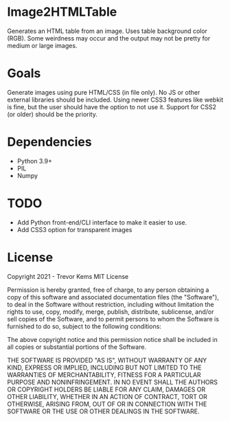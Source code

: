 # Image2HTMLTable
 Generates an HTML table from an image. Uses table background color (RGB). Some weirdness may occur and the output may not be pretty for medium or large images.

# Goals
Generate images using pure HTML/CSS (in file only). No JS or other external libraries should be included. Using newer CSS3 features like webkit is fine, but the user should have the option to not use it. Support for CSS2 (or older) should be the priority.

# Dependencies
- Python 3.9+
- PIL
- Numpy

# TODO
- Add Python front-end/CLI interface to make it easier to use.
- Add CSS3 option for transparent images

# License
Copyright 2021 - Trevor Kems
MIT License

Permission is hereby granted, free of charge, to any person obtaining a copy of this software and associated documentation files (the "Software"), to deal in the Software without restriction, including without limitation the rights to use, copy, modify, merge, publish, distribute, sublicense, and/or sell copies of the Software, and to permit persons to whom the Software is furnished to do so, subject to the following conditions:

The above copyright notice and this permission notice shall be included in all copies or substantial portions of the Software.

THE SOFTWARE IS PROVIDED "AS IS", WITHOUT WARRANTY OF ANY KIND, EXPRESS OR IMPLIED, INCLUDING BUT NOT LIMITED TO THE WARRANTIES OF MERCHANTABILITY, FITNESS FOR A PARTICULAR PURPOSE AND NONINFRINGEMENT. IN NO EVENT SHALL THE AUTHORS OR COPYRIGHT HOLDERS BE LIABLE FOR ANY CLAIM, DAMAGES OR OTHER LIABILITY, WHETHER IN AN ACTION OF CONTRACT, TORT OR OTHERWISE, ARISING FROM, OUT OF OR IN CONNECTION WITH THE SOFTWARE OR THE USE OR OTHER DEALINGS IN THE SOFTWARE.
